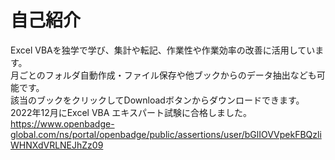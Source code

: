 # 自己紹介
Excel VBAを独学で学び、集計や転記、作業性や作業効率の改善に活用しています。<br>
月ごとのフォルダ自動作成・ファイル保存や他ブックからのデータ抽出なども可能です。<br>
該当のブックをクリックしてDownloadボタンからダウンロードできます。<br>
2022年12月にExcel VBA エキスパート試験に合格しました。<br>
https://www.openbadge-global.com/ns/portal/openbadge/public/assertions/user/bGlIOVVpekFBQzliWHNXdVRLNEJhZz09
